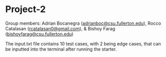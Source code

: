 # Project-2

Group members: Adrian Bocanegra (adrianboc@csu.fullerton.edu), Rocco Catalasan (rcatalasan0@gmail.com), & Bishoy Farag (bishoyfarag@csu.fullerton.edu)

The input.txt file contains 10 test cases, with 2 being edge cases, that can be inputted into the terminal after running the starter.